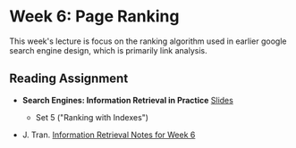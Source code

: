 # Week 6: Page Ranking

This week's lecture is focus on the ranking algorithm used in earlier google search engine design, which is primarily link analysis.

## Reading Assignment

* **Search Engines: Information Retrieval in Practice** [Slides](http://www.search-engines-book.com/slides/)
  * Set 5 ("Ranking with Indexes")

* J. Tran. [Information Retrieval Notes for Week 6](week6.pdf)
